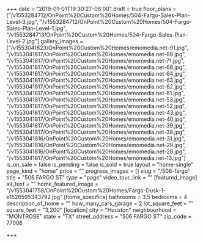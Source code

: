 +++
date = "2019-01-01T19:30:27-06:00"
draft = true
floor_plans = ["/v1553284712/OnPoint%20Custom%20Homes/504-Fargo-Sales-Plan-Level-3.jpg", "/v1553284712/OnPoint%20Custom%20Homes/504-Fargo-Sales-Plan-Level-1.jpg", "/v1553284713/OnPoint%20Custom%20Homes/504-Fargo-Sales-Plan-Level-2.jpg"]
gallery_images = ["/v1553041823/OnPoint%20Custom%20Homes/emomedia.net-91.jpg", "/v1553041817/OnPoint%20Custom%20Homes/emomedia.net-89.jpg", "/v1553041817/OnPoint%20Custom%20Homes/emomedia.net-71.jpg", "/v1553041817/OnPoint%20Custom%20Homes/emomedia.net-68.jpg", "/v1553041817/OnPoint%20Custom%20Homes/emomedia.net-64.jpg", "/v1553041817/OnPoint%20Custom%20Homes/emomedia.net-63.jpg", "/v1553041817/OnPoint%20Custom%20Homes/emomedia.net-62.jpg", "/v1553041817/OnPoint%20Custom%20Homes/emomedia.net-61.jpg", "/v1553041817/OnPoint%20Custom%20Homes/emomedia.net-53.jpg", "/v1553041817/OnPoint%20Custom%20Homes/emomedia.net-52.jpg", "/v1553041817/OnPoint%20Custom%20Homes/emomedia.net-43.jpg", "/v1553041817/OnPoint%20Custom%20Homes/emomedia.net-40.jpg", "/v1553041817/OnPoint%20Custom%20Homes/emomedia.net-39.jpg", "/v1553041817/OnPoint%20Custom%20Homes/emomedia.net-38.jpg", "/v1553041816/OnPoint%20Custom%20Homes/emomedia.net-31.jpg", "/v1553041816/OnPoint%20Custom%20Homes/emomedia.net-29.jpg", "/v1553041816/OnPoint%20Custom%20Homes/emomedia.net-28.jpg", "/v1553041817/OnPoint%20Custom%20Homes/emomedia.net-13.jpg"]
is_on_sale = false
is_pending = false
is_sold = true
layout = "home-single"
page_kind = "home"
price = ""
progress_images = []
slug = "/506-fargo"
title = "506 FARGO ST"
type = "page"
video_tour_link = ""
[featured_image]
alt_text = ""
home_featured_image = "/v1553041758/OnPoint%20Custom%20Homes/Fargo-Dusk-1-e1526595343792.jpg"
[home_specifics]
bathrooms = 3.5
bedrooms = 4
description_of_home = ""
how_many_cars_garage = 2
lot_square_feet = ""
square_feet = "3,200"
[location]
city = "Houston"
neighboorhood = "MONTROSE"
state = "TX"
street_address = "506 FARGO ST"
zip_code = 77006

+++
